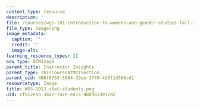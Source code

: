 ```yaml
---
content_type: resource
description: ''
file: /courses/wgs-101-introduction-to-womens-and-gender-studies-fall-2014/cf912e5b36a2747ee41540dd823917d2_WGS-101J_stat-students.png
file_type: image/png
image_metadata:
  caption: ''
  credit: ''
  image-alt: ''
learning_resource_types: []
ocw_type: OCWImage
parent_title: Instructor Insights
parent_type: ThisCourseAtMITSection
parent_uid: 486f0753-5964-39ee-3770-420f14586cd1
resourcetype: Image
title: WGS-101J_stat-students.png
uid: cf912e5b-36a2-747e-e415-40dd823917d2
---
```

